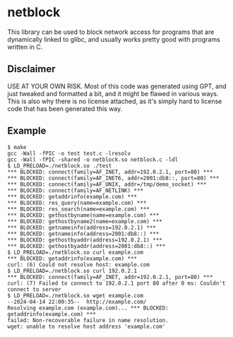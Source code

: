 # netblock

This library can be used to block network access for programs that are
dynamically linked to glibc, and usually works pretty good with programs
written in C.

## Disclaimer

USE AT YOUR OWN RISK. Most of this code was generated using GPT, and just
tweaked and formatted a bit, and it might be flawed in various ways. This is
also why there is no license attached, as it's simply hard to license code that
has been generated this way.

## Example

```
$ make
gcc -Wall -fPIC -o test test.c -lresolv
gcc -Wall -fPIC -shared -o netblock.so netblock.c -ldl
$ LD_PRELOAD=./netblock.so ./test
*** BLOCKED: connect(family=AF_INET, addr=192.0.2.1, port=80) ***
*** BLOCKED: connect(family=AF_INET6, addr=2001:db8::, port=80) ***
*** BLOCKED: connect(family=AF_UNIX, addr=/tmp/demo_socket) ***
*** BLOCKED: connect(family=AF_NETLINK) ***
*** BLOCKED: getaddrinfo(example.com) ***
*** BLOCKED: res_query(name=example.com) ***
*** BLOCKED: res_search(name=example.com) ***
*** BLOCKED: gethostbyname(name=example.com) ***
*** BLOCKED: gethostbyname2(name=example.com) ***
*** BLOCKED: getnameinfo(address=192.0.2.1) ***
*** BLOCKED: getnameinfo(address=2001:db8::) ***
*** BLOCKED: gethostbyaddr(address=192.0.2.1) ***
*** BLOCKED: gethostbyaddr(address=2001:db8::) ***
$ LD_PRELOAD=./netblock.so curl example.com
*** BLOCKED: getaddrinfo(example.com) ***
curl: (6) Could not resolve host: example.com
$ LD_PRELOAD=./netblock.so curl 192.0.2.1
*** BLOCKED: connect(family=AF_INET, addr=192.0.2.1, port=80) ***
curl: (7) Failed to connect to 192.0.2.1 port 80 after 0 ms: Couldn't connect to server
$ LD_PRELOAD=./netblock.so wget example.com
--2024-04-14 22:00:35--  http://example.com/
Resolving example.com (example.com)... *** BLOCKED: getaddrinfo(example.com) ***
failed: Non-recoverable failure in name resolution.
wget: unable to resolve host address 'example.com'
```
